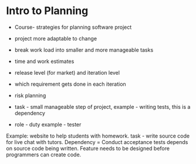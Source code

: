 # Intro to Planning

* Course- strategies for planning software project

* project more adaptable to change

* break work load into smaller and more manageable tasks

* time and work estimates

* release level (for market) and iteration level

* which requirement gets done in each iteration

* risk planning

* task - small manageable step of project, example - writing tests, this is a dependency

* role - duty example - tester

Example: website to help students with homework. task - write source code for live chat with tutors. Dependency = Conduct acceptance tests depends on source code being written. Feature needs to be designed before programmers can create code.

